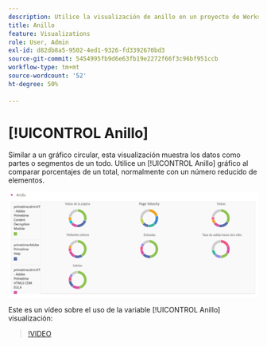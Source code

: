 ```yaml
---
description: Utilice la visualización de anillo en un proyecto de Workspace.
title: Anillo
feature: Visualizations
role: User, Admin
exl-id: d82db8a5-9502-4ed1-9326-fd3392670bd3
source-git-commit: 5454995fb9d6e63fb19e2272f66f3c96bf951ccb
workflow-type: tm+mt
source-wordcount: '52'
ht-degree: 50%

---
```


# [!UICONTROL Anillo]

Similar a un gráfico circular, esta visualización muestra los datos como partes o segmentos de un todo. Utilice un [!UICONTROL Anillo] gráfico al comparar porcentajes de un total, normalmente con un número reducido de elementos.

![](assets/donut.png)

Este es un vídeo sobre el uso de la variable [!UICONTROL Anillo] visualización:

>[!VIDEO](https://video.tv.adobe.com/v/334309/?quality=12)

